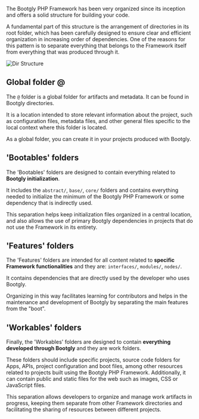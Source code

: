 The Bootgly PHP Framework has been very organized since its inception and offers a solid structure for building your code.

A fundamental part of this structure is the arrangement of directories in its root folder, which has been carefully designed to ensure clear and efficient organization in increasing order of dependencies. One of the reasons for this pattern is to separate everything that belongs to the Framework itself from everything that was produced through it.

![Dir Structure](images/pages/Bootgly/Bootgly-directory_structure.png)

## Global folder @

The `@` folder is a global folder for artifacts and metadata. It can be found in Bootgly directories.

It is a location intended to store relevant information about the project, such as configuration files, metadata files, and other general files specific to the local context where this folder is located.

As a global folder, you can create it in your projects produced with Bootgly.

## 'Bootables' folders

The 'Bootables' folders are designed to contain everything related to **Bootgly initialization**.

It includes the `abstract/`, `base/`, `core/` folders and contains everything needed to initialize the minimum of the Bootgly PHP Framework or some dependency that is indirectly used.

This separation helps keep initialization files organized in a central location, and also allows the use of primary Bootgly dependencies in projects that do not use the Framework in its entirety.

## 'Features' folders

The 'Features' folders are intended for all content related to **specific Framework functionalities** and they are: `interfaces/`, `modules/`, `nodes/`.

It contains dependencies that are directly used by the developer who uses Bootgly.

Organizing in this way facilitates learning for contributors and helps in the maintenance and development of Bootgly by separating the main features from the "boot".

## 'Workables' folders

Finally, the 'Workables' folders are designed to contain **everything developed through Bootgly** and they are work folders.

These folders should include specific projects, source code folders for Apps, APIs, project configuration and boot files, among other resources related to projects built using the Bootgly PHP Framework. Additionally, it can contain public and static files for the web such as images, CSS or JavaScript files.

This separation allows developers to organize and manage work artifacts in progress, keeping them separate from other Framework directories and facilitating the sharing of resources between different projects.
